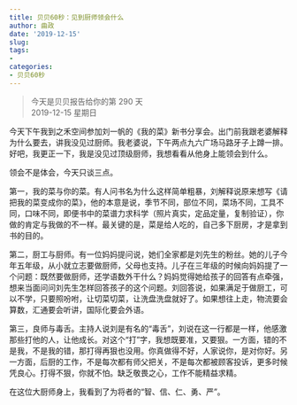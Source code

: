 ```yaml
---
title: 贝贝60秒：见到厨师领会什么
author: 曲政
date: '2019-12-15'
slug: 
tags:
- 
categories:
- 贝贝60秒
---
```

> 今天是贝贝报告给你的第 290 天  
> 2019-12-15 星期日 

今天下午我到之禾空间参加刘一帆的《我的菜》新书分享会。出门前我跟老婆解释为什么要去，讲我没见过厨师。我老婆说，下午两点九六广场马路牙子上蹲一排。好吧，我更正一下，我是没见过顶级厨师，我想看看从他身上能领会到什么。

领会不是体会，今天只谈三点。

第一，我的菜与你的菜。有人问书名为什么这样简单粗暴，刘解释说原来想写《请把我的菜变成你的菜》，他的本意是说，季节不同，部位不同，菜场不同，工具不同，口味不同，即便书中的菜谱力求科学（照片真实，定品定量，复制验证），你做的肯定与我做的不一样。最关键的是，菜是给人吃的，自己多下厨房，才是拿到书的目的。

第二，厨工与厨师。有一位妈妈提问说，她们全家都是刘先生的粉丝。她的儿子今年五年级，从小就立志要做厨师，父母也支持。儿子在三年级的时候向妈妈提了一个问题：既然要做厨师，还学语数外干什么？妈妈觉得她给孩子的回答有点牵强，想来当面问问刘先生怎样回答孩子的这个问题。刘回答说，如果满足于做厨工，可以不学，只要照吩咐，让切菜切菜，让洗盘洗盘就好了。如果想往上走，物流要会算数，汇通要会听讲，国际化要会外语。

第三，良师与毒舌。主持人说刘是有名的“毒舌”，刘说在这一行都是一样，他感激那些打他的人，让他成长。对这个“打”字，我想既要准，又要狠。一方面，错的不是我，不是我的错，那打得再狠也没用。你真做得不好，人家说你，是对你好。另一方面，后厨的工作，不是每次都有师父把关，不是每次都被顾客投诉，更多时候凭良心。打得不狠，你就不怕。缺乏敬畏之心，工作不能精益求精。

在这位大厨师身上，我看到了为将者的“智、信、仁、勇、严”。